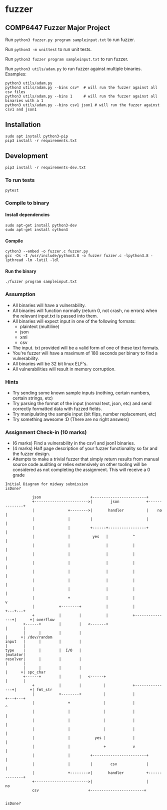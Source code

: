 # fuzzer

## COMP6447 Fuzzer Major Project

Run `python3 fuzzer.py program sampleinput.txt` to run fuzzer.

Run `python3 -m unittest` to run unit tests.

Run `python3 fuzzer program sampleinput.txt` to run fuzzer.

Run `python3 utils/adam.py` to run fuzzer against multiple binaries.
Examples:
```
python3 utils/adam.py
python3 utils/adam.py --bins csv*  # will run the fuzzer against all csv files
python3 utils/adam.py --bins 1     # will run the fuzzer against all binaries with a 1
python3 utils/adam.py --bins csv1 json1 # will run the fuzzer against csv1 and json1
```


## Installation

```shell
sudo apt install python3-pip
pip3 install -r requirements.txt
```

## Development

```shell
pip3 install -r requirements-dev.txt
```

### To run tests

```shell
pytest
```

### Compile to binary

#### Install dependencies

```shell
sudo apt-get install python3-dev
sudo apt-get install cython3
```

#### Compile

```shell
cython3 --embed -o fuzzer.c fuzzer.py
gcc -Os -I /usr/include/python3.8 -o fuzzer fuzzer.c -lpython3.8 -lpthread -lm -lutil -ldl
```

#### Run the binary

```shell
./fuzzer program sampleinput.txt
```

### Assumption

- All binaries will have a vulnerability.
- All binaries will function normally (return 0, not crash, no errors) when the relevant input.txt is passed into them.
- All binaries will expect input in one of the following formats:
  - plaintext (multiline)
  - json
  - xml
  - csv
- The input. txt provided will be a valid form of one of these text formats.
- You're fuzzer will have a maximum of 180 seconds per binary to find a vulnerability.
- All binaries will be 32 bit linux ELF's.
- All vulnerabilities will result in memory corruption.

### Hints

- Try sending some known sample inputs (nothing, certain numbers, certain strings, etc)
- Try parsing the format of the input (normal text, json, etc) and send correctly formatted data with fuzzed fields.
- Try manipulating the sample input (bit flips, number replacement, etc)
- Try something awesome :D (There are no right answers)

### Assignment Check-in (10 marks)

- (6 marks) Find a vulnerability in the csv1 and json1 binaries.
- (4 marks) Half page description of your fuzzer functionality so far and the fuzzer design.
- Attempts to make a trivial fuzzer that simply return results from manual source code auditing or relies extensively on other tooling will be considered as not completing the assignment. This will receive a 0 grade

```askii
Initial Diagram for midway submission                              isDone?

            json                      +------------------------+
            +------------------------>|        json            +--------------+
            |               +-------->|       handler          |    no        |
            |               |         |                        |              |
            |               |         +------+-----------------+              |
            |               |          yes   |           ^                    |
            |               |                |           |                    |
            |               |                |           |                    |
            |               |                |           |                    |
            |               |                |           |                    |
            |               |                |           |                    |
            |               |                |           |                    |
            |               +                |           |                    v
            |           +--------+           |           |                +---+---+
            +           |        |           |           +---------------+|      +| overflow
        +------+        |        |   <-------+                            |       |
        |      |        |        |                                        |      +| /dev/random
input   |      |        |        |                                        |       |
type    |      |        |  I/O   |                                        |mutator|
resolver|      |        |        |                                        |       |
        |      |        |        |                                        |      +| spc_char
        +------+        |        |   <------+                             |       |
            +           |        |          |            +---------------+|      +| fmt_str
            |           +--------+          |            |                +---+---+
            |               +               |            |                    ^
            |               |               |            |                    |
            |               |               |            |                    |
            |               |               |            |                    |
            |               |           yes |            |                    |
            |               |               +            v                    |
            |               |         +------------------------+              |
            |               |         |        csv             |              |
            |               +-------->|       handler          +--------------+
            +------------------------>|                        |     no
            csv                      +------------------------+

                                                                isDone?
```

